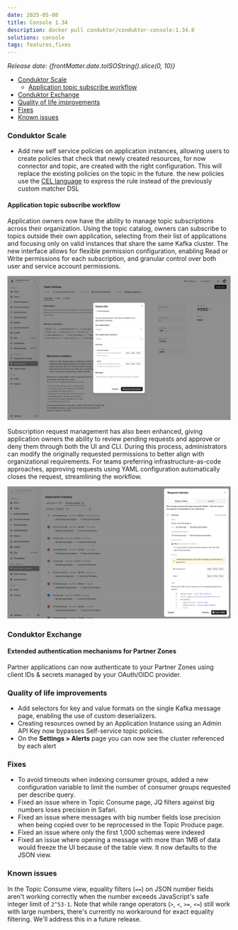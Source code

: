 ```yaml
---
date: 2025-05-08
title: Console 1.34
description: docker pull conduktor/conduktor-console:1.34.0
solutions: console
tags: features,fixes
---
```


*Release date: {frontMatter.date.toISOString().slice(0, 10)}*

- [Conduktor Scale](#conduktor-scale)
  - [Application topic subscribe workflow](#application-topic-subscribe-workflow)
- [Conduktor Exchange](#conduktor-exchange)
- [Quality of life improvements](#quality-of-life-improvements)
- [Fixes](#fixes)
- [Known issues](#known-issues)

### Conduktor Scale


- Add new self service policies on application instances, allowing users to create policies that check that newly created resources, for now connector and topic, are created with the right configuration. This will replace the existing policies on the topic in the future. the new policies use the [CEL language](https://cel.dev) to express the rule instead of the previously custom matcher DSL

#### Application topic subscribe workflow

Application owners now have the ability to manage topic subscriptions across their organization. Using the topic catalog, owners can subscribe to topics outside their own application, selecting from their list of applications and focusing only on valid instances that share the same Kafka cluster. The new interface allows for flexible permission configuration, enabling Read or Write permissions for each subscription, and granular control over both user and service account permissions.

![Topic catalog subscribe modal](/images/changelog/platform/v34/topic-catalog-subscribe.png)

Subscription request management has also been enhanced, giving application owners the ability to review pending requests and approve or deny them through both the UI and CLI. During this process, administrators can modify the originally requested permissions to better align with organizational requirements. For teams preferring infrastructure-as-code approaches, approving requests using YAML configuration automatically closes the request, streamlining the workflow.

![Application catalog request approval](/images/changelog/platform/v34/app-catalog-request.png)


### Conduktor Exchange

#### Extended authentication mechanisms for Partner Zones

Partner applications can now authenticate to your Partner Zones using client IDs & secrets managed by your OAuth/OIDC provider.

### Quality of life improvements

- Add selectors for key and value formats on the single Kafka message page, enabling the use of custom deserializers.
- Creating resources owned by an Application Instance using an Admin API Key now bypasses Self-service topic policies.
- On the **Settings > Alerts** page you can now see the cluster referenced by each alert

### Fixes

- To avoid timeouts when indexing consumer groups, added a new configuration variable to limit the number of consumer groups requested per describe query.
- Fixed an issue where in Topic Consume page, JQ filters against big numbers loses precision in Safari.
- Fixed an issue where messages with big number fields lose precision when being copied over to be reprocessed in the Topic Produce page.
- Fixed an issue where only the first 1,000 schemas were indexed
- Fixed an issue where opening a message with more than 1MB of data would freeze the UI because of the table view. It now defaults to the JSON view.

### Known issues

In the Topic Consume view, equality filters (`==`) on JSON number fields aren't working correctly when the number exceeds JavaScript's safe integer limit of `2^53-1`. Note that while range operators (`>`, `<`, `>=`, `<=`) still work with large numbers, there's currently no workaround for exact equality filtering. We'll address this in a future release.
